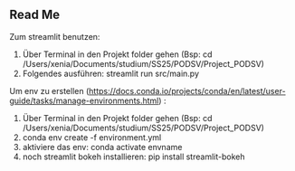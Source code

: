 ## Read Me

Zum streamlit benutzen:

1. Über Terminal in den Projekt folder gehen (Bsp: cd /Users/xenia/Documents/studium/SS25/PODSV/Project_PODSV)
2. Folgendes ausführen: streamlit run src/main.py


Um env zu erstellen (https://docs.conda.io/projects/conda/en/latest/user-guide/tasks/manage-environments.html) :
 
 1. Über Terminal in den Projekt folder gehen (Bsp: cd /Users/xenia/Documents/studium/SS25/PODSV/Project_PODSV)
 2. conda env create -f environment.yml
 3. aktiviere das env: conda activate envname
 4. noch streamlit bokeh installieren: pip install streamlit-bokeh
 